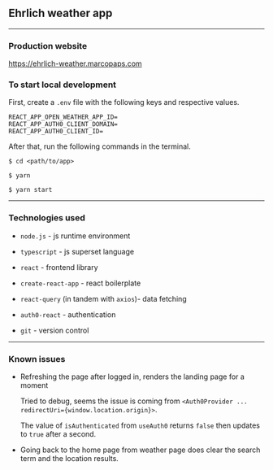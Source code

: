 ## Ehrlich weather app

---

### Production website

https://ehrlich-weather.marcopaps.com

### To start local development

First, create a `.env` file with the following keys and respective values.

```
REACT_APP_OPEN_WEATHER_APP_ID=
REACT_APP_AUTH0_CLIENT_DOMAIN=
REACT_APP_AUTH0_CLIENT_ID=
```

After that, run the following commands in the terminal.

```
$ cd <path/to/app>

$ yarn

$ yarn start
```

---

### Technologies used

- `node.js` - js runtime environment

- `typescript` - js superset language

- `react` - frontend library

- `create-react-app` - react boilerplate

- `react-query` (in tandem with `axios`)- data fetching

- `auth0-react` - authentication

- `git` - version control

---

### Known issues

- Refreshing the page after logged in, renders the landing page for a moment

  Tried to debug, seems the issue is coming from `<Auth0Provider ... redirectUri={window.location.origin}>`.

  The value of `isAuthenticated` from `useAuth0` returns `false` then updates to `true` after a second.

- Going back to the home page from weather page does clear the search term and the location results.
